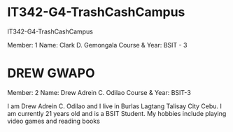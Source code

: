 # IT342-G4-TrashCashCampus
IT342-G4-TrashCashCampus


Member: 1
Name: Clark D. Gemongala
Course & Year: BSIT - 3

DREW GWAPO
=======

Member: 2
Name: Drew Adrein C. Odilao
Course & Year: BSIT-3

I am Drew Adrein C. Odilao and I live in Burlas Lagtang Talisay City Cebu. I am currently 21 years old and is a BSIT Student. My hobbies include playing video games and reading books

